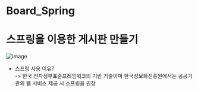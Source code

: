 # Board_Spring

# 스프링을 이용한 게시판 만들기



![image](https://user-images.githubusercontent.com/64680900/177168791-366f10ea-d39e-4b68-8e38-6af1e3331205.png)



- 스프링 사용 이유?  
  -> 한국 전자정부표준프레임워크의 기반 기술이며 한국정보화진흥원에서는 공공기관의 웹 서비스 제공 시 스프링을 권장
